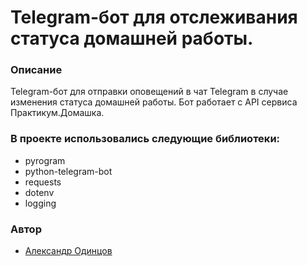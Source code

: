 # Telegram-бот для отслеживания статуса домашней работы.

### Описание
Telegram-бот для отправки оповещений в чат Telegram в случае изменения статуса домашней
работы. Бот работает с API сервиса Практикум.Домашка.

### В проекте использовались следующие библиотеки:
- pyrogram
- python-telegram-bot
- requests
- dotenv
- logging

### Автор
- [Александр Одинцов](https://github.com/ODIN-NN "Github page")
